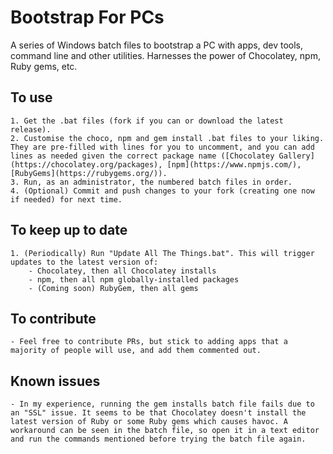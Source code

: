 # Bootstrap For PCs
A series of Windows batch files to bootstrap a PC with apps, dev tools, command line and other utilities.
Harnesses the power of Chocolatey, npm, Ruby gems, etc.

## To use
    1. Get the .bat files (fork if you can or download the latest release).
    2. Customise the choco, npm and gem install .bat files to your liking. They are pre-filled with lines for you to uncomment, and you can add lines as needed given the correct package name ([Chocolatey Gallery](https://chocolatey.org/packages), [npm](https://www.npmjs.com/), [RubyGems](https://rubygems.org/)). 
    3. Run, as an administrator, the numbered batch files in order.
    4. (Optional) Commit and push changes to your fork (creating one now if needed) for next time.

## To keep up to date
    1. (Periodically) Run "Update All The Things.bat". This will trigger updates to the latest version of:
        - Chocolatey, then all Chocolatey installs
        - npm, then all npm globally-installed packages
        - (Coming soon) RubyGem, then all gems

## To contribute
    - Feel free to contribute PRs, but stick to adding apps that a majority of people will use, and add them commented out. 
	
## Known issues
    - In my experience, running the gem installs batch file fails due to an "SSL" issue. It seems to be that Chocolatey doesn't install the latest version of Ruby or some Ruby gems which causes havoc. A workaround can be seen in the batch file, so open it in a text editor and run the commands mentioned before trying the batch file again.
